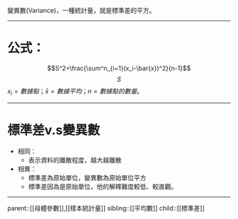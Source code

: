變異數(Variance)，一種統計量，就是標準差的平方。
- - -
# 公式：
$$S^2=\frac{\sum^n_{i=1}(x_i-\bar{x})^2}{n-1}$$
$$
S
$$
$x_i=數據點；\bar{x}=數據平均；n=數據點的數量$。
- - -
# 標準差v.s變異數
- 相同：
	- 表示資料的離散程度，越大越離散
- 相異：
	- 標準差為原始單位，變異數為原始單位平方
	- 標準差因為是原始單位，他的解釋難度較低、較直觀。
- - -
parent::[[母體參數]],[[樣本統計量]]
sibling::[[平均數]]
child::[[標準差]]